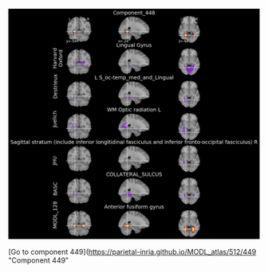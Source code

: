 


![448](preliminary/448.jpg "Component 448")

[Go to component 449](https://parietal-inria.github.io/MODL_atlas/512/449 "Component 449"